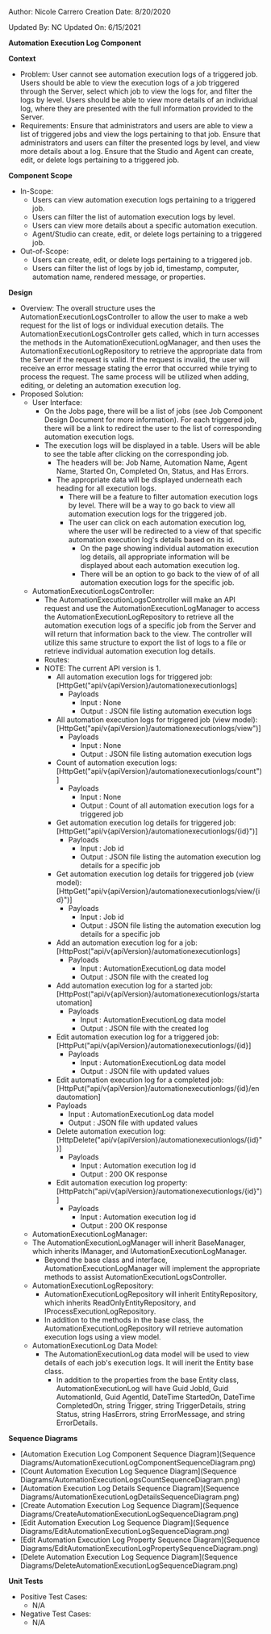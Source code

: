 Author: Nicole Carrero
Creation Date: 8/20/2020

Updated By: NC
Updated On: 6/15/2021

**Automation Execution Log Component**

**Context**

- Problem: User cannot see automation execution logs of a triggered job.  Users should be able to view the execution logs of a job triggered through the Server, select which job to view the logs for, and filter the logs by level.  Users should be able to view more details of an individual log, where they are presented with the full information provided to the Server.
- Requirements: Ensure that administrators and users are able to view a list of triggered jobs and view the logs pertaining to that job.  Ensure that administrators and users can filter the presented logs by level, and view more details about a log.  Ensure that the Studio and Agent can create, edit, or delete logs pertaining to a triggered job.

**Component Scope**

- In-Scope:
  - Users can view automation execution logs pertaining to a triggered job.
  - Users can filter the list of automation execution logs by level.
  - Users can view more details about a specific automation execution.
  - Agent/Studio can create, edit, or delete logs pertaining to a triggered job.
- Out-of-Scope:
  - Users can create, edit, or delete logs pertaining to a triggered job.
  - Users can filter the list of logs by job id, timestamp, computer, automation name, rendered message, or properties.

**Design**

- Overview: The overall structure uses the AutomationExecutionLogsController to allow the user to make a web request for the list of logs or individual execution details.  The AutomationExecutionLogsController gets called, which in turn accesses the methods in the AutomationExecutionLogManager, and then uses the AutomationExecutionLogRepository to retrieve the appropriate data from the Server if the request is valid.  If the request is invalid, the user will receive an error message stating the error that occurred while trying to process the request.  The same process will be utilized when adding, editing, or deleting an automation execution log.
- Proposed Solution:
  - User Interface:
    - On the Jobs page, there will be a list of jobs (see Job Component Design Document for more information).  For each triggered job, there will be a link to redirect the user to the list of corresponding automation execution logs.
    - The execution logs will be displayed in a table.  Users will be able to see the table after clicking on the corresponding job.
      - The headers will be: Job Name, Automation Name, Agent Name, Started On, Completed On, Status, and Has Errors.
      - The appropriate data will be displayed underneath each heading for all execution logs.
        - There will be a feature to filter automation execution logs by level.  There will be a way to go back to view all automation execution logs for the triggered job.
        - The user can click on each automation execution log, where the user will be redirected to a view of that specific automation execution log's details based on its id.
          - On the page showing individual automation execution log details, all appropriate information will be displayed about each automation execution log.
          - There will be an option to go back to the view of of all automation execution logs for the specific job.
  - AutomationExecutionLogsController:
    - The AutomationExecutionLogsController will make an API request and use the AutomationExecutionLogManager to access the AutomationExecutionLogRepository to retrieve all the automation execution logs of a specific job from the Server and will return that information back to the view.  The controller will utilize this same structure to export the list of logs to a file or retrieve individual automation execution log details.
    - Routes:
    - NOTE: The current API version is 1.
      - All automation execution logs for triggered job: [HttpGet("api/v{apiVersion}/automationexecutionlogs]
        - Payloads
          - Input : None
          - Output : JSON file listing automation execution logs
      - All automation execution logs for triggered job (view model): [HttpGet("api/v{apiVersion}/automationexecutionlogs/view")]
        - Payloads
          - Input : None
          - Output : JSON file listing automation execution logs
      - Count of automation execution logs: [HttpGet("api/v{apiVersion}/automationexecutionlogs/count")]
        - Payloads
          - Input : None
          - Output : Count of all automation execution logs for a triggered job
      - Get automation execution log details for triggered job: [HttpGet("api/v{apiVersion}/automationexecutionlogs/{id}")]
        - Payloads
          - Input : Job id
          - Output : JSON file listing the automation execution log details for a specific job
      - Get automation execution log details for triggered job (view model): [HttpGet("api/v{apiVersion}/automationexecutionlogs/view/{id}")]
        - Payloads
          - Input : Job id
          - Output : JSON file listing the automation execution log details for a specific job
      - Add an automation execution log for a job: [HttpPost("api/v{apiVersion}/automationexecutionlogs]
        - Payloads
          - Input : AutomationExecutionLog data model
          - Output : JSON file with the created log
      - Add automation execution log for a started job: [HttpPost("api/v{apiVersion}/automationexecutionlogs/startautomation]
        - Payloads
          - Input : AutomationExecutionLog data model
          - Output : JSON file with the created log
      - Edit automation execution log for a triggered job: [HttpPut("api/v{apiVersion}/automationexecutionlogs/{id}]
        - Payloads
          - Input : AutomationExecutionLog data model
          - Output : JSON file with updated values
       - Edit automation execution log for a completed job: [HttpPut("api/v{apiVersion}/automationexecutionlogs/{id}/endautomation]
        - Payloads
          - Input : AutomationExecutionLog data model
          - Output : JSON file with updated values
       - Delete automation execution log: [HttpDelete("api/v{apiVersion}/automationexecutionlogs/{id}")]
         - Payloads
           - Input : Automation execution log id
           - Output : 200 OK response
       - Edit automation execution log property: [HttpPatch("api/v{apiVersion}/automationexecutionlogs/{id}")]
         - Payloads
           - Input : Automation execution log id
           - Output : 200 OK response
  - AutomationExecutionLogManager:
   - The AutomationExecutionLogManager will inherit BaseManager, which inherits IManager, and IAutomationExecutionLogManager.
      - Beyond the base class and interface, AutomationExecutionLogManager will implement the appropriate methods to assist AutomationExecutionLogsController.
  - AutomationExecutionLogRepository:
    - AutomationExecutionLogRepository will inherit EntityRepository<AutomationExecutionLog>, which inherits ReadOnlyEntityRepository, and IProcessExecutionLogRepository.
    - In addition to the methods in the base class, the AutomationExecutionLogRepository will retrieve automation execution logs using a view model.
  - AutomationExecutionLog Data Model:
    - The AutomationExecutionLog data model will be used to view details of each job's execution logs.  It will inerit the Entity base class.
      - In addition to the properties from the base Entity class, AutomationExecutionLog will have Guid JobId, Guid AutomationId, Guid AgentId, DateTime StartedOn, DateTime CompletedOn, string Trigger, string TriggerDetails, string Status, string HasErrors, string ErrorMessage, and string ErrorDetails.

**Sequence Diagrams**

- [Automation Execution Log Component Sequence Diagram](Sequence Diagrams/AutomationExecutionLogComponentSequenceDiagram.png)
- [Count Automation Execution Log Sequence Diagram](Sequence Diagrams/AutomationExecutionLogsCountSequenceDiagram.png)
- [Automation Execution Log Details Sequence Diagram](Sequence Diagrams/AutomationExecutionLogDetailsSequenceDiagram.png)
- [Create Automation Execution Log Sequence Diagram](Sequence Diagrams/CreateAutomationExecutionLogSequenceDiagram.png)
- [Edit Automation Execution Log Sequence Diagram](Sequence Diagrams/EditAutomationExecutionLogSequenceDiagram.png)
- [Edit Automation Execution Log Property Sequence Diagram](Sequence Diagrams/EditAutomationExecutionLogPropertySequenceDiagram.png)
- [Delete Automation Execution Log Sequence Diagram](Sequence Diagrams/DeleteAutomationExecutionLogSequenceDiagram.png)

**Unit Tests**

- Positive Test Cases:
  - N/A
- Negative Test Cases:
  - N/A
